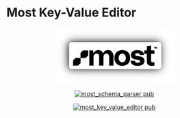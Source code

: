 <h1> Most Key-Value Editor </h1>

<p align="center">
  <img src="images/logo.png" height="128" alt="most logo">
</p>

<p align="center">
  <a href="https://pub.dev/packages/most_schema_parser">
    <img src="https://img.shields.io/pub/v/most_schema_parser.svg?label=most_schema_parser&color=orange" alt="most_schema_parser pub">
  </a>
</p>

<p align="center">
  <a href="https://pub.dev/packages/most_key_value_editor">
    <img src="https://img.shields.io/pub/v/most_key_value_editor.svg?label=most_key_value_editor&color=orange" alt="most_key_value_editor pub">
  </a>
</p>
